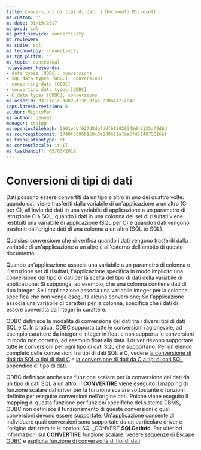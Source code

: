 ```yaml
---
title: Conversioni di tipi di dati | Documenti Microsoft
ms.custom: ''
ms.date: 01/19/2017
ms.prod: sql
ms.prod_service: connectivity
ms.reviewer: ''
ms.suite: sql
ms.technology: connectivity
ms.tgt_pltfrm: ''
ms.topic: conceptual
helpviewer_keywords:
- data types [ODBC], conversions
- SQL data types [ODBC], conversions
- converting data [ODBC]
- converting data types [ODBC]
- C data types [ODBC], conversions
ms.assetid: d311fe1c-d882-4136-9fa5-220a4121e04c
caps.latest.revision: 6
author: MightyPen
ms.author: genemi
manager: craigg
ms.openlocfilehash: 0501e4bf627d8dafddfbf5020345d43135af9d6d
ms.sourcegitcommit: 1740f3090b168c0e809611a7aa6fd514075616bf
ms.translationtype: MT
ms.contentlocale: it-IT
ms.lasthandoff: 05/03/2018
---
```

# <a name="data-type-conversions"></a>Conversioni di tipi di dati
Dati possono essere convertiti da un tipo a altro in uno dei quattro volte: quando dati viene trasferiti dalla variabile di un'applicazione a un altro (C per C), all'invio dei dati in una variabile di applicazione a un parametro di istruzione C a SQL, quando i dati in una colonna del set di risultati viene restituiti una variabile di applicazione (SQL per C) e quando i dati vengono trasferiti dall'origine dati di una colonna a un altro (SQL to SQL).  
  
 Qualsiasi conversione che si verifica quando i dati vengono trasferiti dalla variabile di un'applicazione a un altro è all'esterno dell'ambito di questo documento.  
  
 Quando un'applicazione associa una variabile a un parametro di colonna o l'istruzione set di risultati, l'applicazione specifica in modo implicito una conversione del tipo di dati per la scelta del tipo di dati della variabile di applicazione. Si supponga, ad esempio, che una colonna contiene dati di tipo integer. Se l'applicazione associa una variabile integer per la colonna, specifica che non venga eseguita alcuna conversione; Se l'applicazione associa una variabile di caratteri per la colonna, specifica che i dati di essere convertita da integer in carattere.  
  
 ODBC definisce la modalità di conversione dei dati tra i diversi tipi di dati SQL e C. In pratica, ODBC supporta tutte le conversioni ragionevole, ad esempio carattere da integer e integer in float e non supporta le conversioni in modo non corretto, ad esempio float alla data. I driver devono supportare tutte le conversioni per ogni tipo di dati SQL che supportano. Per un elenco completo delle conversioni tra tipi di dati SQL e C, vedere [la conversione di dati da SQL a tipi di dati C](../../../odbc/reference/appendixes/converting-data-from-sql-to-c-data-types.md) e [la conversione di dati da C a tipi di dati SQL](../../../odbc/reference/appendixes/converting-data-from-c-to-sql-data-types.md) appendice d: tipo di dati.  
  
 ODBC definisce anche una funzione scalare per la conversione dei dati da un tipo di dati SQL a un altro. Il **CONVERTIRE** viene eseguito il mapping di funzione scalare dal driver per la funzione scalare sottostante o funzioni definite per eseguire conversioni nell'origine dati. Poiché viene eseguito il mapping di questa funzione per funzioni specifiche del sistema DBMS, ODBC non definisce il funzionamento di queste conversioni o quali conversioni devono essere supportate. Un'applicazione consente di individuare quali conversioni sono supportate da un particolare driver e l'origine dati tramite le opzioni SQL_CONVERT **SQLGetInfo**. Per ulteriori informazioni sul **CONVERTIRE** funzione scalare, vedere [sequenze di Escape ODBC](../../../odbc/reference/develop-app/escape-sequences-in-odbc.md) e [esplicita funzione di conversione di tipi di dati](../../../odbc/reference/appendixes/explicit-data-type-conversion-function.md).
